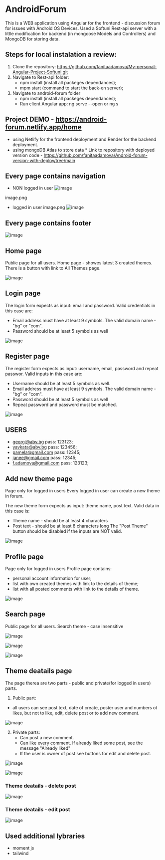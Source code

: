 # AndroidForum

This is a WEB application using Angular for the frontend - discussion forum for issues with Android OS Devices.
Used a Softuni Rest-api server with a little modification for backend (in mongoose Models and Controllers) and MongoDB for storing data.

## Steps for local instalation a review:
1. Clone the repository: https://github.com/fanitaadamova/My-personal-Angular-Project-Softuni.git
2. Navigate to Rest-api folder:
   - npm install (install all packeges dependances);
   - mpm start (command to start the back-en server);
3. Navigate to android-forum folder
   - npm install (install all packeges dependances);
   - Run client Angular app:
         ng serve --open   or  ng s


## Project DEMO - https://android-forum.netlify.app/home
- using Netlify for the frontend deployment and Render for the backend deployment.
- using mongoDB Atlas to store data
      * Link to repository with deployed version code - https://github.com/fanitaadamova/Android-forum-version-with-deploy/tree/main

## Every page contains navigation
 - NON logged in user
  ![image](https://github.com/fanitaadamova/My-personal-Angular-Project-Softuni/assets/113979211/b3b6f0c1-0a6b-4c41-9f91-ac01048d4ca0)


image.png
 - logged in user 
 image.png
![image](https://github.com/fanitaadamova/My-personal-Angular-Project-Softuni/assets/113979211/5df7ba06-9a92-42b7-a2f3-edd41fc2d7a0)

## Every page contains footer
![image](https://github.com/fanitaadamova/My-personal-Angular-Project-Softuni/assets/113979211/ba643b0b-6470-45d4-819e-6e4e5e37cd9d)




## Home page
Public page for all users.
Home page - showes latest 3 created themes. 
There is a button with link to All Themes page.

![image](https://github.com/fanitaadamova/My-personal-Angular-Project-Softuni/assets/113979211/f8594d06-c315-4cd6-a5a4-022577908ccc)



## Login page

The login form expects as input: email and password.
Valid credentials in this case are:
 -	Email address must have at least 9 symbols. The valid domain name - "bg" or "com".
 -	Password should be at least 5 symbols as well

   ![image](https://github.com/fanitaadamova/My-personal-Angular-Project-Softuni/assets/113979211/a17ec0c8-9fe3-4f4b-8717-94b51283bc2c)


## Register page

The register form expects as input: username, email, password and repeat passwor.
Valid inputs in this case are:
 - 	Username should be at least 5 symbols as well.
 - 	Email address must have at least 9 symbols. The valid domain name - "bg" or "com".
 - 	Password should be at least 5 symbols as well
 -	Repeat password and password must be matched.

   ![image](https://github.com/fanitaadamova/My-personal-Angular-Project-Softuni/assets/113979211/537a2173-af3a-43fd-8a5e-ac1d17d03466)


## USERS
  - georgi@abv.bg        pass: 123123;
  - yavkata@abv.bg       pass: 123456;
  - pamela@gmail.com     pass: 12345;
  - janee@gmail.com      pass: 12345;
  - f.adamova@gmail.com  pass: 123123;


## Add new theme page
Page only for logged in users
Every logged in user can create a new theme in forum.

The new theme form expects as input: theme name, post text.
Valid data in this case is:
 -	Theme name - should be at least 4 characters
 - 	Post text - should be at least 8 characters long
The "Post Theme" button should be disabled if the inputs are NOT valid.

![image](https://github.com/fanitaadamova/My-personal-Angular-Project-Softuni/assets/113979211/824d52a4-1ce8-4ca7-9440-b760d2c13120)




## Profile page
Page only for logged in users
Profile page contains:
 -  personal account information for user;
 -  list with own created themes with link to the details of theme;
 -  list with all posted comments with link to the details of theme.

  ![image](https://github.com/fanitaadamova/My-personal-Angular-Project-Softuni/assets/113979211/b5a82980-1315-4e44-8cdc-b5f63f0a0a5a)



## Search page
Public page for all users.
Search theme - case insensitive 

![image](https://github.com/fanitaadamova/My-personal-Angular-Project-Softuni/assets/113979211/bc91cad2-8d9b-4254-83cf-09c74fdc47d0)

![image](https://github.com/fanitaadamova/My-personal-Angular-Project-Softuni/assets/113979211/e9e9fad6-7df4-4ad3-96d0-d4738b545647)

![image](https://github.com/fanitaadamova/My-personal-Angular-Project-Softuni/assets/113979211/0a654fe6-916c-43e8-9740-f88da9436652)



## Theme deatails page
The page therea are two parts - public and private(for logged in users) parts.
1. Public part: 
 - all users can see post text, date of create, poster user and numbers ot likes, but not to like, edit, delete post or to add new comment. 

![image](https://github.com/fanitaadamova/My-personal-Angular-Project-Softuni/assets/113979211/c7b34596-5e61-4f63-bee5-612227a9993c)



2. Private parts:
   - Can post a new comment.
   - Can like every comment. If already liked some post, see the message "Already liked"
   - If the user is owner of post see buttons for edit and delete post.

![image](https://github.com/fanitaadamova/My-personal-Angular-Project-Softuni/assets/113979211/085aba56-5355-42d9-9f10-4be0bf734099)

![image](https://github.com/fanitaadamova/My-personal-Angular-Project-Softuni/assets/113979211/96005a45-722e-4efa-8b64-d3fa7ec8c747)


### Theme deatails - delete post

![image](https://github.com/fanitaadamova/My-personal-Angular-Project-Softuni/assets/113979211/f2224863-2f3f-4928-8468-c57e2a1c5653)


### Theme deatails - edit post

![image](https://github.com/fanitaadamova/My-personal-Angular-Project-Softuni/assets/113979211/15798f91-b80b-42c3-b6aa-fb7cadfeaf7f)



## Used additional lybraries 
 - moment js
 - tailwind 

